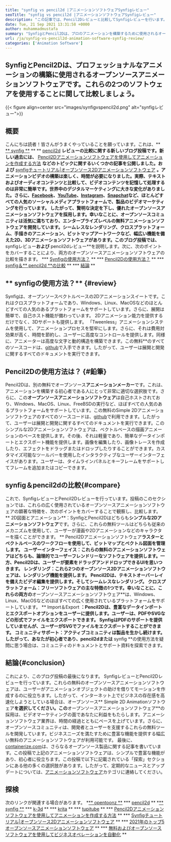 ```yaml
---
title: "synfig vs pencil2d |アニメーションソフトウェアSynfigレビュー" 
seoTitle: "synfig vs pencil2d |アニメーションソフトウェアSynfigレビュー" 
description: "この記事では、Pencil2Dレビューと比較してSynfigレビューを行います。どちらも主要なオープンソースアニメーションソフトウェアです。" 
date: Tue, 21 Sep 2021 13:31:58 +0000
author: muhammadmustafa
summary: "SynfigとPencil2Dは、プロのアニメーションを構築するために使用されるオープンソースアニメーションソフトウェアです。これらの2つのソフトウェアを使用することに関して比較しましょう。" 
url: /ja/synfig-vs-pencil2d-animation-software-synfig-review/
categories: ['Animation Software']
---
```


## SynfigとPencil2Dは、プロフェッショナルなアニメーションの構築に使用されるオープンソースアニメーションソフトウェアです。これらの2つのソフトウェアを使用することに関して比較しましょう。

{{< figure align=center src="images/synfigvspencil2d.png" alt="synfigレビュー">}}


## 概要
こんにちは読者！皆さんがうまくやっていることを願っています。これは、** [** synfig **][1] ** ** [pencil2d][2] **レビューの比較に関する新しいブログ投稿です。新しい過去には、** [Pencil2Dアニメーションソフトウェアを使用してアニメーションを作成する方法][3] **などのトピックに関するいくつかの記事を公開しました。および** [synfigチュートリアル|オープンソース2Dアニメーションソフトウェア][5] **。アニメーションビデオの構築は楽しく、時間が必要になりました。実際、テキストおよびオーディオコンテンツと比較して、ビデオコンテンツを記憶して処理するのは非常に簡単です。世界中のデジタルマーケティングに大きな変化がありました。さらに、[Facebook][6]、[YouTube][7]、[Instagram][8]、[Snapchat][9]など、ほとんどすべての人気のソーシャルメディアプラットフォームで、製品のビデオマーケティングを行っています。
したがって、賢明な決定を下し、優れたオープンソースアニメーションソフトウェアを採用します。幸いなことに、オープンソースコミュニティは活気に満ちており、エンタープライズレベルの無料アニメーションソフトウェアを開発しています。シームレスなレンダリング、クロスプラットフォーム、手描きのアニメーション、ビットマップアートワークなど、幅広い機能を備えた2D、3Dアニメーションソフトウェアがあります。このブログ投稿では、** synfigレビュー**および** pencil2dレビュー**を説明します。次に、次のポイントをカバーすることにより、両方のオープンソースアニメーションソフトウェアの比較を描きます。
  *** [Synfigの使用方法？][10] **
  *** [Pencil2Dの使用方法？][11] **
  *** [synfig＆** pencil2d **の比較][12] **
  *** [結論][13] **

## ** synfigの使用方法？** {#review}
Synfigは、オープンソースベクトルベースの2Dアニメーションスイートです。これはクロスプラットフォームであり、Windows、Linux、MacOSなどのほとんどすべての人気のあるプラットフォームをサポートしています。さらに、展開は簡単で、自己ホスト機能が備わっています。 2Dアニメーション能力を提供するだけでなく、3Dサポートも提供します。 「Tweenless」アニメーションシステムを使用して、アニメーションプロセスを堅牢にします。さらに、それは費用対効果が高く、時間を節約し、ユーザーに高度なコントロールを提供します。同様に、アニメーターは高度な文字と動的構造を構築できます。この無料**のすべてのソースコードは、[github][14]で入手できます。したがって、ユーザーは展開と開発に関するすべてのドキュメントを実行できます。

## Pencil2Dの使用方法は？ {#鉛筆}
Pencil2Dは、別の無料でオープンソース**アニメーションメーカー**です。これは、アニメーションを構築する初心者である人にとって非常に適切な選択肢です。さらに、この**オープンソースアニメーションソフトウェア**は自己ホストされており、Windows、MacOS、Linux、FreeBSDの実行など、ほぼすべての人気のあるプラットフォームをサポートしています。この無料のSimple 2Dアニメーションソフトウェアのすべてのソースコードは、[github][15]で利用できます。したがって、ユーザーは展開と開発に関するすべてのドキュメントを実行できます。このシンプルな2Dアニメーションソフトウェアは、ベクトルベースの描画アニメーションのベースを提供します。その後、それは軽量であり、簡単なデータインポートとエクスポート機能を提供します。画像を編集したり、画像トレースを作成したり、エフェクトをドラッグまたはドロップしたりすることができます。カスタマイズ可能なツールバーを使用したインタラクティブなユーザーインターフェイスがあります。ユーザーは、タイムラインパネルとキーフレームをサポートしてフレームを追加またはコピーできます。

## synfig＆pencil2dの比較{#compare}
これで、SynfigレビューとPencil2Dレビューを行っています。投稿のこのセクションでは、これらの広く使用されているオープンソースアニメーションソフトウェアの顕著な特徴を、次のポイントをカバーすることで観察し、比較します。
** 2D図面とアニメーション**：SynfigとPencil2Dはどちらも**シンプルな2Dアニメーションソフトウェア**です。さらに、これらの無料ツールはどちらも従来のメカニズムを使用して、ユーザーが漫画や2Dアニメーションなどのキャラクターを描くことができます。 ** Pencil2Dアニメーションソフトウェア**ラスターとベクトルベースのワークフローを使用して、ビットマップとベクトル図面を管理します。
**ユーザーインターフェイス**：これらの無料のアニメーションソフトウェアはどちらも、論理的でユーザーフレンドリーなソフトウェアを提供します。一方、Pencil2Dは、ユーザーが要素をドラッグアンドドロップできるUIを思いつきます。
**レンダリング**：これら2つのオープンソース2Dアニメーションソフトウェアは、レンダリング機能を提供します。 Pencil2Dは、テキストオーバーレイを備えたビデオ編集を提供します。そしてシームレスなレンダリング。
**クロスプラットフォーム**：フリーソフトウェアの主な特徴の1つです。幸いなことに、これらの両方の**オープンソースアニメーションソフトウェア**は、Windows、Linux、MacOSなどのほぼすべての広く使用されているプラ​​ットフォームをサポートしています。
** Import＆Export **：Pencil2Dは、豊富なデータインポートとエクスポートオプションをユーザーに提供します。ユーザーは、PDFやSVGなどの形式でファイルをエクスポートできます。 SynfigはPDFのサポートを提供していませんが、ユーザーがSVGでファイルをエクスポートすることができます。
**コミュニティサポート**：アクティブコミュニティは製品を生かし続けます。したがって、あなたが初心者であり、pencil2dまたは** synfig **の使用方法を疑問に思う場合は、コミュニティのドキュメントとサポート資料を探索できます。

## 結論{#conclusion}
これにより、このブログ投稿の最後になります。 SynfigレビューとPencil2Dレビューを行っています。これらの無料のオープンソースアニメーションソフトウェアは、ユーザーがアニメーションオブジェクトの助けを借りてモーションを作成するのに役立ちます。したがって、インターネット上でビジネスの存在感を高速化しようとしている場合は、オープンソース** Simple 2D Animationソフトウェア**を選択してください。この**オープンソースアニメーションソフトウェア**の採用は、ビデオマーケティングの面であなたに利益をもたらします。アニメーションソフトウェア業界は、時間の経過とともにペースを上げています。さらに、オープンソースコミュニティは、開発者とユーザーを支援するこれらの無料ツールを開発しています。ビジネスニーズを満たすために豊富な機能を提供する幅広い無料のアニメーションソフトウェアが利用可能です。
最後に、[containerize.com][16]は、さらなるオープンソース製品に関する記事を書いています。この投稿で上記のアニメーションソフトウェアは、シンプルで豊富な機能があり、初心者に役立ちます。この投稿で以下に記載されている「探索」セクションにある他の多くの選択肢があります。したがって、定期的なニュースとアップデートについては、[アニメーションソフトウェア][17]カテゴリに連絡してください。

## 探検
次のリンクが関連する場合があります。
  *[** opentoonz **][18]
  *** [pencil2d][2] **
  *[** synfig **][1]
  *** [k-3d][19] **
  *** [krita][20] **
  *** [tupitube][21] **
  *** [Pencil2Dアニメーションソフトウェアを使用してアニメーションを作成する方法][3] **
  *** [Synfigチュートリアル|オープンソース2Dアニメーションソフトウェア][5] **
  *** [2021年のトップ5オープンソースアニメーションソフトウェア][4] **
  *** [無料およびオープンソースソフトウェアを使用してビジネスオペレーションを自動化][22] **

  
[1]: https://products.containerize.com/animation-software/synfig/
[2]: https://products.containerize.com/animation-software/pencil2d/
[3]: https://blog.containerize.com/animation-software/how-to-create-animations-with-pencil2d-animation-software/
[4]: https://blog.containerize.com/animation-software/top-5-open-source-animation-software-in-2021/
[5]: https://blog.containerize.com/animation-software/synfig-tutorial-an-open-source-2d-animation-software/
[6]: https://www.facebook.com/
[7]: https://www.youtube.com/
[8]: http://instagram.com/
[9]: https://www.snapchat.com/
[10]: #review
[11]: #pencil
[12]: #compare
[13]: #Conclusion
[14]: https://github.com/synfig/synfig
[15]: https://github.com/pencil2d/pencil
[16]: https://www.containerize.com/
[17]: https://products.containerize.com/animation-software/
[18]: https://products.containerize.com/animation-software/opentoonz/
[19]: https://products.containerize.com/animation-software/k3d/
[20]: https://products.containerize.com/animation-software/krita/
[21]: https://products.containerize.com/animation-software/tupitube/
[22]: https://blog.containerize.com/blogging/automate-business-operations-using-open-source-software/
